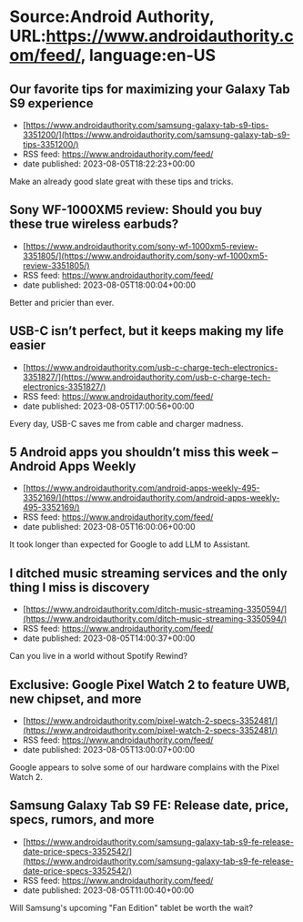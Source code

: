 # Source:Android Authority, URL:https://www.androidauthority.com/feed/, language:en-US

## Our favorite tips for maximizing your Galaxy Tab S9 experience
 - [https://www.androidauthority.com/samsung-galaxy-tab-s9-tips-3351200/](https://www.androidauthority.com/samsung-galaxy-tab-s9-tips-3351200/)
 - RSS feed: https://www.androidauthority.com/feed/
 - date published: 2023-08-05T18:22:23+00:00

Make an already good slate great with these tips and tricks.

## Sony WF-1000XM5 review: Should you buy these true wireless earbuds?
 - [https://www.androidauthority.com/sony-wf-1000xm5-review-3351805/](https://www.androidauthority.com/sony-wf-1000xm5-review-3351805/)
 - RSS feed: https://www.androidauthority.com/feed/
 - date published: 2023-08-05T18:00:04+00:00

Better and pricier than ever.

## USB-C isn’t perfect, but it keeps making my life easier
 - [https://www.androidauthority.com/usb-c-charge-tech-electronics-3351827/](https://www.androidauthority.com/usb-c-charge-tech-electronics-3351827/)
 - RSS feed: https://www.androidauthority.com/feed/
 - date published: 2023-08-05T17:00:56+00:00

Every day, USB-C saves me from cable and charger madness.

## 5 Android apps you shouldn’t miss this week – Android Apps Weekly
 - [https://www.androidauthority.com/android-apps-weekly-495-3352169/](https://www.androidauthority.com/android-apps-weekly-495-3352169/)
 - RSS feed: https://www.androidauthority.com/feed/
 - date published: 2023-08-05T16:00:06+00:00

It took longer than expected for Google to add LLM to Assistant.

## I ditched music streaming services and the only thing I miss is discovery
 - [https://www.androidauthority.com/ditch-music-streaming-3350594/](https://www.androidauthority.com/ditch-music-streaming-3350594/)
 - RSS feed: https://www.androidauthority.com/feed/
 - date published: 2023-08-05T14:00:37+00:00

Can you live in a world without Spotify Rewind?

## Exclusive: Google Pixel Watch 2 to feature UWB, new chipset, and more
 - [https://www.androidauthority.com/pixel-watch-2-specs-3352481/](https://www.androidauthority.com/pixel-watch-2-specs-3352481/)
 - RSS feed: https://www.androidauthority.com/feed/
 - date published: 2023-08-05T13:00:07+00:00

Google appears to solve some of our hardware complains with the Pixel Watch 2.

## Samsung Galaxy Tab S9 FE: Release date, price, specs, rumors, and more
 - [https://www.androidauthority.com/samsung-galaxy-tab-s9-fe-release-date-price-specs-3352542/](https://www.androidauthority.com/samsung-galaxy-tab-s9-fe-release-date-price-specs-3352542/)
 - RSS feed: https://www.androidauthority.com/feed/
 - date published: 2023-08-05T11:00:40+00:00

Will Samsung's upcoming "Fan Edition" tablet be worth the wait?

